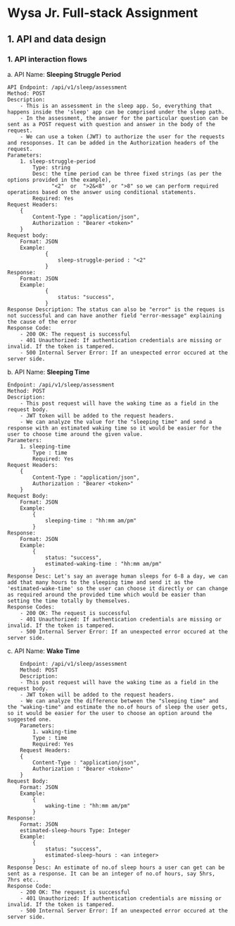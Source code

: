 # Wysa Jr. Full-stack Assignment
## 1. API and data design

### 1. API interaction flows
a.    API Name: **Sleeping Struggle Period**
    
    API Endpoint: /api/v1/sleep/assessment
    Method: POST
    Description: 
        - This is an assessment in the sleep app. So, everything that happens inside the 'sleep' app can be comprised under the sleep path.
        - In the assessment, the answer for the particular question can be sent as a POST request with question and answer in the body of the request.
        - We can use a token (JWT) to authorize the user for the requests and resoponses. It can be added in the Authorization headers of the request.
    Parameters:
        1. sleep-struggle-period
            Type: string
            Desc: the time period can be three fixed strings (as per the options provided in the example),
                  "<2"  or  ">2&<8"  or ">8" so we can perform required operations based on the answer using conditional statements.
            Required: Yes
    Request Headers:
        {
            Content-Type : "application/json",
            Authorization : "Bearer <token>"
        }
    Request body:
        Format: JSON
        Example:
                {
                    sleep-struggle-period : "<2"
                }
    Response:
        Format: JSON
        Example:
                {
                    status: "success",
                }
    Response Description: The status can also be "error" is the reques is not successful and can have another field "error-message" explaining the cause of the error
    Response Code:
        - 200 OK: The request is successful
        - 401 Unauthorized: If authentication credentials are missing or invalid. If the token is tampered.
        - 500 Internal Server Error: If an unexpected error occured at the server side.
    
b. API Name: **Sleeping Time**

    Endpoint: /api/v1/sleep/assessment
    Method: POST
    Description:
        - This post request will have the waking time as a field in the request body.
        - JWT token will be added to the request headers.
        - We can analyze the value for the "sleeping time" and send a response with an estimated waking time so it would be easier for the user to choose time around the given value.
    Parameters:
        1. sleeping-time
            Type : time
            Required: Yes
    Request Headers: 
        {
            Content-Type : "application/json",
            Authorization : "Bearer <token>"
        }
    Request Body:
        Format: JSON
        Example:
            {
                sleeping-time : "hh:mm am/pm"
            }
    Response:
        Format: JSON
        Example:
            {
                status: "success",
                estimated-waking-time : "hh:mm am/pm"
            }
    Response Desc: Let's say an average human sleeps for 6-8 a day, we can add that many hours to the sleeping time and send it as the 'estimated-wake-time' so the user can choose it directly or can change as required around the provided time which would be easier than setting the time totally by themselves.
    Response Codes:
        - 200 OK: The request is successful
        - 401 Unauthorized: If authentication credentials are missing or invalid. If the token is tampered.
        - 500 Internal Server Error: If an unexpected error occured at the server side.
   c. API Name: **Wake Time**
   
        Endpoint: /api/v1/sleep/assessment
        Method: POST
        Description:
        - This post request will have the waking time as a field in the request body.
        - JWT token will be added to the request headers.
        - We can analyze the difference between the "sleeping time" and the "waking-time" and estimate the no.of hours of sleep the user gets, so it would be easier for the user to choose an option around the suggested one.
        Parameters:
            1. waking-time
            Type : time
            Required: Yes
        Request Headers: 
        {
            Content-Type : "application/json",
            Authorization : "Bearer <token>"
        }
    Request Body:
        Format: JSON
        Example:
            {
                waking-time : "hh:mm am/pm"
            }
    Response:
        Format: JSON
        estimated-sleep-hours Type: Integer
        Example:
            {
                status: "success",
                estimated-sleep-hours : <an integer>
            }
    Response Desc: An estimate of no.of sleep hours a user can get can be sent as a response. It can be an integer of no.of hours, say 5hrs, 7hrs etc..
    Response Code:
        - 200 OK: The request is successful
        - 401 Unauthorized: If authentication credentials are missing or invalid. If the token is tampered.
        - 500 Internal Server Error: If an unexpected error occured at the server side.
    
